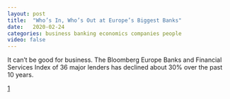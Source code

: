 ```yaml
---
layout: post
title:  "Who’s In, Who’s Out at Europe’s Biggest Banks"
date:   2020-02-24
categories: business banking economics companies people
video: false
---
```


It can’t be good for business. The Bloomberg Europe Banks and Financial Services Index of 36 major lenders has declined about 30% over the past 10 years.

[1]

[1]: //www.bloomberg.com/features/2020-european-bank-ceo-jobs-changing/
